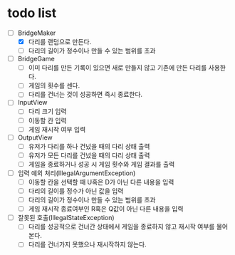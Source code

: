 # todo list

- [ ] BridgeMaker
  - [x] 다리를 랜덤으로 만든다.
  - [ ] 다리의 길이가 정수이나 만들 수 있는 범위를 초과
- [ ] BridgeGame
  - [ ] 이미 다리를 만든 기록이 있으면 새로 만들지 않고 기존에 만든 다리를 사용한다.
  - [ ] 게임의 횟수를 센다.
  - [ ] 다리를 건너는 것이 성공하면 즉시 종료한다.
- [ ] InputView
  - [ ] 다리 크기 입력
  - [ ] 이동할 칸 입력
  - [ ] 게임 재시작 여부 입력
- [ ] OutputView
  - [ ] 유저가 다리를 하나 건넜을 때의 다리 상태 출력
  - [ ] 유저가 모든 다리를 건넜을 때의 다리 상태 출력
  - [ ] 게임을 종료하거나 성공 시 게임 횟수와 게임 결과를 출력
- [ ] 입력 예외 처리(IllegalArgumentException)
  - [ ] 이동할 칸을 선택할 때 U혹은 D가 아닌 다른 내용을 입력
  - [ ] 다리의 길이를 정수가 아닌 값을 입력
  - [ ] 다리의 길이가 정수이나 만들 수 있는 범위를 초과
  - [ ] 게임 재시작 종료여부인 R혹은 Q값이 아닌 다른 내용을 입력
- [ ] 잘못된 호출(IllegalStateException)
  - [ ] 다리를 성공적으로 건너간 상태에서 게임을 종료하지 않고 재시작 여부를 물어본다.
  - [ ] 다리를 건너가지 못했으나 재시작하지 않는다.
